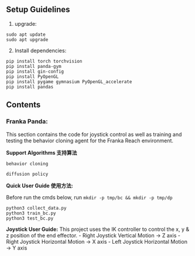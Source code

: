 ## **Setup Guidelines**
1. upgrade:
```
sudo apt update
sudo apt upgrade
```
2. Install dependencies:
```
pip install torch torchvision
pip install panda-gym 
pip install gin-config
pip install PyOpenGL 
pip install pygame gymnasium PyOpenGL_accelerate
pip install pandas 
```

## **Contents**
### Franka Panda:
This section contains the code for joystick control as well as training and testing the behavior cloning agent for the Franka Reach environment.

**Support Algorithms 支持算法**

```behavior cloning``` 

```diffusion policy```

**Quick User Guide 使用方法:**


Before run the cmds below, run
 ```mkdir -p tmp/bc && mkdir -p tmp/dp```
```
python3 collect_data.py
python3 train_bc.py
python3 test_bc.py
```
**Joystick User Guide:**
This project uses the IK controller to control the x, y & z position of the end effector. 
    - Right Joystick Vertical Motion -> Z axis
    - Right Joystick Horizontal Motion -> X axis
    - Left Joystick Horizontal Motion -> Y axis
    
